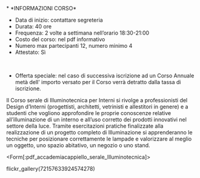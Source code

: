 <div id='aside'>
* *INFORMAZIONI CORSO*
&nbsp;

* Data di inizio: contattare segreteria
* Durata: 40 ore
* Frequenza: 2 volte a settimana nell’orario 18:30-21:00 
* Costo del corso: nel pdf informativo
* Numero max partecipanti 12, numero minimo 4
* Attestato: Sì

&nbsp;

* Offerta speciale: nel caso di successiva iscrizione ad un Corso Annuale metà dell' importo versato per il Corso verrà detratto dalla tassa di iscrizione.

</div>

Il Corso serale di Illuminotecnica per Interni si rivolge a professionisti del Design d’Interni (progettisti, architetti, vetrinisti e allestitori in genere) e a studenti che vogliono approfondire le proprie conoscenze relative all’illuminazione di un interno e all’uso corretto dei prodotti innovativi nel settore della luce.
Tramite esercitazioni pratiche finalizzate alla realizzazione di un progetto completo di Illuminazione si apprenderanno le tecniche per posizionare correttamente le lampade e valorizzare al meglio un oggetto, uno spazio abitativo, un negozio o uno stand.

<Form[:pdf_accademiacappiello_serale_Illuminotecnica]>

flickr_gallery(72157633924574278)